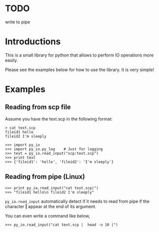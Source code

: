 # TODO #
write to pipe

# Introductions #
This is a small library for python that allows to perform IO operations more easily.

Please see the examples below for how to use the library. It is very simple!

# Examples #
## Reading from scp file ##
Assume you have the text.scp in the following format:
```
> cat text.scp
fileid1 hello
fileid2 I'm sleeply
```


```
>>> import py_io
>>> import py_io.py_log    # Just for logging
>>> text = py_io.read_input("scp:text.scp")
>>> print text
>>> {'fileid1': 'hello', 'fileid2': 'I'm sleeply'}
```

## Reading from pipe (Linux) ##
```
>>> print py_io.read_input("cat text.scp|")
>>> "fileid1 hello\n fileid2 I'm sleeply"
```

``py_io.read_input`` automatically detect if it needs to read from pipe if the character __|__ appear
at the end of its argument.

You can even write a command like below,
```
>>> py_io.read_input("cat text.scp |  head -n 10 |")
```
